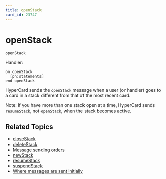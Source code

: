 ```yaml
---
title: openStack
card_id: 23747
---
```


# openStack

```
openStack
```

Handler:

```
on openStack
  [ph:statements]
end openStack
```

HyperCard sends the `openStack` message when a user (or handler) goes to a card in a stack different from that of the most recent card.

Note: If you have more than one stack open at a time, HyperCard sends `resumeStack`, not `openStack`, when the stack becomes active. 

## Related Topics

* [closeStack](/HyperTalkReference/systemmessages/closeStack)
* [deleteStack](/HyperTalkReference/systemmessages/deleteStack)
* [Message sending orders](/HyperTalkReference/systemmessages/Message-sending-orders)
* [newStack](/HyperTalkReference/systemmessages/newStack)
* [resumeStack](/HyperTalkReference/systemmessages/resumeStack)
* [suspendStack](/HyperTalkReference/systemmessages/suspendStack)
* [Where messages are sent initially](/HyperTalkReference/systemmessages/Where-messages-are-sent-initially)
